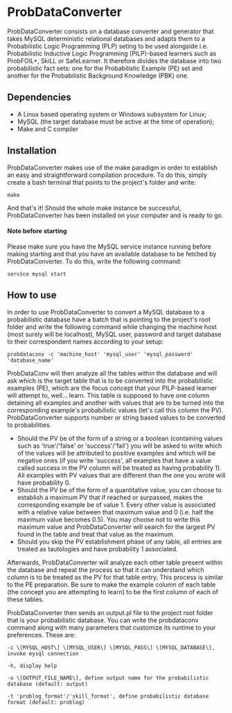 # ProbDataConverter

ProbDataConverter consists on a database converter and generator that takes MySQL deterministic relational databases and adapts them to a Probabilistic Logic Programming (PLP) seting to be used alongside i.e. Probabilistic Inductive Logic Programming (PILP)-based learners such as ProbFOIL+, SkiLL or SafeLearner. It therefore divides the database into two probabilistic fact sets: one for the Probabilistic Example (PE) set and another for the Probabilistic Background Knowledge (PBK) one. 

## Dependencies
* A Linux based operating system or Windows subsystem for Linux;
* MySQL (the target database must be active at the time of operation);
* Make and C compiler 

## Installation
ProbDataConverter makes use of the make paradigm in order to establish an easy and straightforward compilation procedure. To do this, simply create a bash terminal that points to the project's folder and write:

    make

And that's it! Should the whole make instance be successful, ProbDataConverter has been installed on your computer and is ready to go.

#### Note before starting
Please make sure you have the MySQL service instance running before making starting and that you have an available database to be fetched by ProbDataConverter. To do this, write the following command:

    service mysql start

## How to use
In order to use ProbDataConverter to convert a MySQL database to a probabilistic database have a batch that is pointing to the project's root folder and write the following command while changing the machine host (most surely will be localhost), MySQL user, password and target database to their correspondent names according to your setup:

    probdataconv -c 'machine_host' 'mysql_user' 'mysql_password' 'database_name'

ProbDataConv will then analyze all the tables within the database and will ask which is the target table that is to be converted into the probabilistic examples (PE), which are the focus concept that your PILP-based learner will attempt to, well... learn. 
This table is supposed to have one column detaining all examples and another with values that are to be turned into the corresponding example's probabilistic values (let's call this column the PV). ProbDataConverter supports number or string based values to be converted to probabilities. 
 - Should the PV be of the form of a string or a boolean (containing values such as 'true'/'false' or 'success'/'fail') you will be asked to write which of the values will be attributed to positive examples and which will be negative ones (if you write 'success', all examples that have a value called success in the PV column will be treated as having probability 1). All examples with PV values that are different than the one you wrote will have probability 0. 
 - Should the PV be of the form of a quantitative value, you can choose to establish a maximum PV that if reached or surpassed, makes the corresponding example be of value 1. Every other value is associated with a relative value between that maximum value and 0 (i.e. half the maximum value becomes 0.5). You may choose not to write this maximum value and ProbDataConverter will search for the largest PV found in the table and treat that value as the maximum.
 - Should you skip the PV establishment phase of any table, all entries are treated as tautologies and have probability 1 associated.
 
Afterwards, ProbDataConverter will analyze each other table present within the database and repeat the process so that it can understand which column is to be treated as the PV for that table entry. This process is similar to the PE preparation. Be sure to make the example column of each table (the concept you are attempting to learn) to be the first column of each of these tables.

ProbDataConverter then sends an output.pl file to the project root folder that is your probabilistic database. You can write the probdataconv command along with many parameters that customize its runtime to your preferences. These are:

    -c \[MYSQL_HOST\] \[MYSQL_USER\] \[MYSQL_PASS\] \[MYSQL_DATABASE\], invoke mysql connection

    -h, display help

    -o \[OUTPUT_FILE_NAME\], define output name for the probabilistic database (default: output)
    
    -t 'problog_format'/'skill_format', define probabilistic database format (default: problog)





